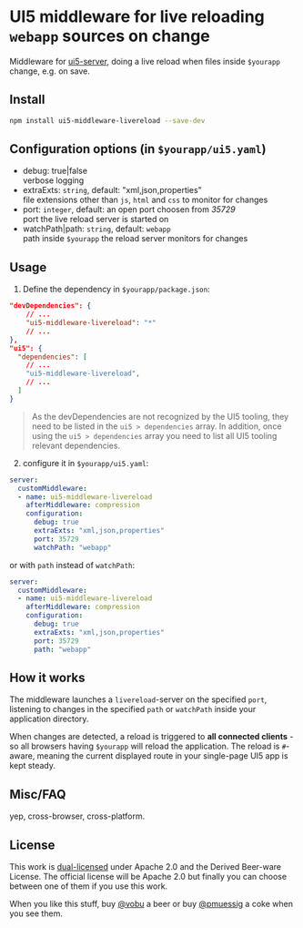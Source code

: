 # UI5 middleware for live reloading `webapp` sources on change

Middleware for [ui5-server](https://github.com/SAP/ui5-server), doing a live reload when files inside `$yourapp` change, e.g. on save.

## Install

```bash
npm install ui5-middleware-livereload --save-dev
```

## Configuration options (in `$yourapp/ui5.yaml`)

- debug: true|false  
  verbose logging
- extraExts: `string`, default: "xml,json,properties"  
  file extensions other than `js`, `html` and `css` to monitor for changes
- port: `integer`, default: an open port choosen from _35729_  
  port the live reload server is started on
- watchPath|path: `string`, default: `webapp`  
  path inside `$yourapp` the reload server monitors for changes

## Usage

1. Define the dependency in `$yourapp/package.json`:

```json
"devDependencies": {
    // ...
    "ui5-middleware-livereload": "*"
    // ...
},
"ui5": {
  "dependencies": [
    // ...
    "ui5-middleware-livereload",
    // ...
  ]
}
```

> As the devDependencies are not recognized by the UI5 tooling, they need to be listed in the `ui5 > dependencies` array. In addition, once using the `ui5 > dependencies` array you need to list all UI5 tooling relevant dependencies.

2. configure it in `$yourapp/ui5.yaml`:

```yaml
server:
  customMiddleware:
  - name: ui5-middleware-livereload
    afterMiddleware: compression
    configuration:
      debug: true
      extraExts: "xml,json,properties"
      port: 35729
      watchPath: "webapp"
```

or with `path` instead of `watchPath`:

```yaml
server:
  customMiddleware:
  - name: ui5-middleware-livereload
    afterMiddleware: compression
    configuration:
      debug: true
      extraExts: "xml,json,properties"
      port: 35729
      path: "webapp"
```

## How it works

The middleware launches a `livereload`-server on the specified `port`, listening to changes in the specified `path` or `watchPath` inside your application directory.

When changes are detected, a reload is triggered to **all connected clients** - so all browsers having `$yourapp` will reload the application. The reload is `#`-aware, meaning the current displayed route in your single-page UI5 app is kept steady.

## Misc/FAQ

yep, cross-browser, cross-platform.

## License

This work is [dual-licensed](../../LICENSE) under Apache 2.0 and the Derived Beer-ware License. The official license will be Apache 2.0 but finally you can choose between one of them if you use this work.

When you like this stuff, buy [@vobu](https://twitter.com/vobu) a beer or buy [@pmuessig](https://twitter.com/pmuessig) a coke when you see them.
